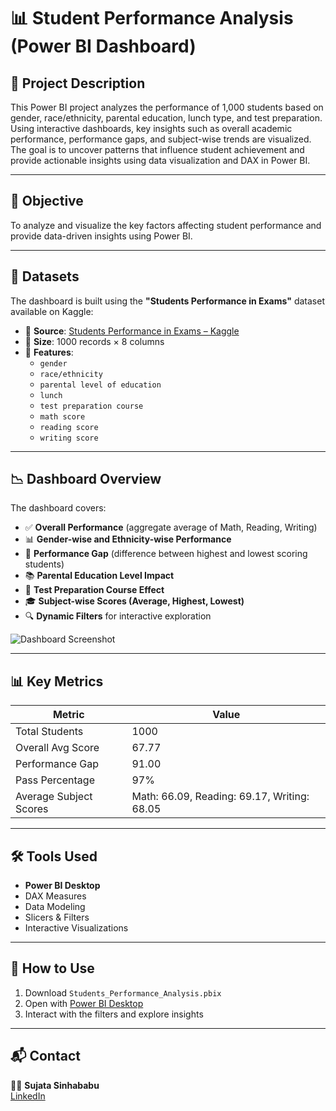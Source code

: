 # 📊 Student Performance Analysis (Power BI Dashboard)


## 📝 Project Description
This Power BI project analyzes the performance of 1,000 students based on gender, race/ethnicity, parental education, lunch type, and test preparation. Using interactive dashboards, key insights such as overall academic performance, performance gaps, and subject-wise trends are visualized. The goal is to uncover patterns that influence student achievement and provide actionable insights using data visualization and DAX in Power BI.

--- 
## 📌 Objective
To analyze and visualize the key factors affecting student performance and provide data-driven insights using Power BI.

---
## 📂 Datasets
The dashboard is built using the **"Students Performance in Exams"** dataset available on Kaggle:

- 📎 **Source**: [Students Performance in Exams – Kaggle](https://www.kaggle.com/datasets/spscientist/students-performance-in-exams)
- 🧾 **Size**: 1000 records × 8 columns
- 📑 **Features**:
  - `gender`
  - `race/ethnicity`
  - `parental level of education`
  - `lunch`
  - `test preparation course`
  - `math score`
  - `reading score`
  - `writing score`

---

## 📉 Dashboard Overview

The dashboard covers:

- ✅ **Overall Performance** (aggregate average of Math, Reading, Writing)
- 📊 **Gender-wise and Ethnicity-wise Performance**
- 🎯 **Performance Gap** (difference between highest and lowest scoring students)
- 📚 **Parental Education Level Impact**
- 📝 **Test Preparation Course Effect**
- 🎓 **Subject-wise Scores (Average, Highest, Lowest)**
- 🔍 **Dynamic Filters** for interactive exploration

![Dashboard Screenshot](student-performance.png)

---

## 📊 Key Metrics

| Metric                | Value       |
|-----------------------|-------------|
| Total Students        | 1000        |
| Overall Avg Score     | 67.77       |
| Performance Gap       | 91.00       |
| Pass Percentage       | 97%         |
| Average Subject Scores| Math: 66.09, Reading: 69.17, Writing: 68.05 |

---
## 🛠 Tools Used

- **Power BI Desktop**
- DAX Measures
- Data Modeling
- Slicers & Filters
- Interactive Visualizations

---

## 🚀 How to Use

1. Download `Students_Performance_Analysis.pbix`
2. Open with [Power BI Desktop](https://powerbi.microsoft.com/desktop/)
3. Interact with the filters and explore insights

---

## 📬 Contact

👩‍💻 **Sujata Sinhababu**  
[LinkedIn](#) 
